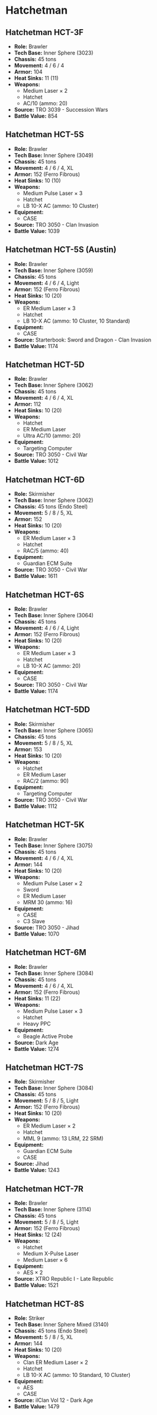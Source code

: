 # Hatchetman
## Hatchetman HCT-3F
- **Role:** Brawler
- **Tech Base:** Inner Sphere (3023)
- **Chassis:** 45 tons
- **Movement:** 4 / 6 / 4
- **Armor:** 104
- **Heat Sinks:** 11 (11)
- **Weapons:**
  - Medium Laser × 2
  - Hatchet
  - AC/10 (ammo: 20)
- **Source:** TRO 3039 - Succession Wars
- **Battle Value:** 854

## Hatchetman HCT-5S
- **Role:** Brawler
- **Tech Base:** Inner Sphere (3049)
- **Chassis:** 45 tons
- **Movement:** 4 / 6 / 4, XL
- **Armor:** 152 (Ferro Fibrous)
- **Heat Sinks:** 10 (10)
- **Weapons:**
  - Medium Pulse Laser × 3
  - Hatchet
  - LB 10-X AC (ammo: 10 Cluster)
- **Equipment:**
  - CASE
- **Source:** TRO 3050 - Clan Invasion
- **Battle Value:** 1039

## Hatchetman HCT-5S (Austin)
- **Role:** Brawler
- **Tech Base:** Inner Sphere (3059)
- **Chassis:** 45 tons
- **Movement:** 4 / 6 / 4, Light
- **Armor:** 152 (Ferro Fibrous)
- **Heat Sinks:** 10 (20)
- **Weapons:**
  - ER Medium Laser × 3
  - Hatchet
  - LB 10-X AC (ammo: 10 Cluster, 10 Standard)
- **Equipment:**
  - CASE
- **Source:** Starterbook: Sword and Dragon - Clan Invasion
- **Battle Value:** 1174

## Hatchetman HCT-5D
- **Role:** Brawler
- **Tech Base:** Inner Sphere (3062)
- **Chassis:** 45 tons
- **Movement:** 4 / 6 / 4, XL
- **Armor:** 112
- **Heat Sinks:** 10 (20)
- **Weapons:**
  - Hatchet
  - ER Medium Laser
  - Ultra AC/10 (ammo: 20)
- **Equipment:**
  - Targeting Computer
- **Source:** TRO 3050 - Civil War
- **Battle Value:** 1012

## Hatchetman HCT-6D
- **Role:** Skirmisher
- **Tech Base:** Inner Sphere (3062)
- **Chassis:** 45 tons (Endo Steel)
- **Movement:** 5 / 8 / 5, XL
- **Armor:** 152
- **Heat Sinks:** 10 (20)
- **Weapons:**
  - ER Medium Laser × 3
  - Hatchet
  - RAC/5 (ammo: 40)
- **Equipment:**
  - Guardian ECM Suite
- **Source:** TRO 3050 - Civil War
- **Battle Value:** 1611

## Hatchetman HCT-6S
- **Role:** Brawler
- **Tech Base:** Inner Sphere (3064)
- **Chassis:** 45 tons
- **Movement:** 4 / 6 / 4, Light
- **Armor:** 152 (Ferro Fibrous)
- **Heat Sinks:** 10 (20)
- **Weapons:**
  - ER Medium Laser × 3
  - Hatchet
  - LB 10-X AC (ammo: 20)
- **Equipment:**
  - CASE
- **Source:** TRO 3050 - Civil War
- **Battle Value:** 1174

## Hatchetman HCT-5DD
- **Role:** Skirmisher
- **Tech Base:** Inner Sphere (3065)
- **Chassis:** 45 tons
- **Movement:** 5 / 8 / 5, XL
- **Armor:** 153
- **Heat Sinks:** 10 (20)
- **Weapons:**
  - Hatchet
  - ER Medium Laser
  - RAC/2 (ammo: 90)
- **Equipment:**
  - Targeting Computer
- **Source:** TRO 3050 - Civil War
- **Battle Value:** 1112

## Hatchetman HCT-5K
- **Role:** Brawler
- **Tech Base:** Inner Sphere (3075)
- **Chassis:** 45 tons
- **Movement:** 4 / 6 / 4, XL
- **Armor:** 144
- **Heat Sinks:** 10 (20)
- **Weapons:**
  - Medium Pulse Laser × 2
  - Sword
  - ER Medium Laser
  - MRM 30 (ammo: 16)
- **Equipment:**
  - CASE
  - C3 Slave
- **Source:** TRO 3050 - Jihad
- **Battle Value:** 1070

## Hatchetman HCT-6M
- **Role:** Brawler
- **Tech Base:** Inner Sphere (3084)
- **Chassis:** 45 tons
- **Movement:** 4 / 6 / 4, XL
- **Armor:** 152 (Ferro Fibrous)
- **Heat Sinks:** 11 (22)
- **Weapons:**
  - Medium Pulse Laser × 3
  - Hatchet
  - Heavy PPC
- **Equipment:**
  - Beagle Active Probe
- **Source:** Dark Age
- **Battle Value:** 1274

## Hatchetman HCT-7S
- **Role:** Skirmisher
- **Tech Base:** Inner Sphere (3084)
- **Chassis:** 45 tons
- **Movement:** 5 / 8 / 5, Light
- **Armor:** 152 (Ferro Fibrous)
- **Heat Sinks:** 10 (20)
- **Weapons:**
  - ER Medium Laser × 2
  - Hatchet
  - MML 9 (ammo: 13 LRM, 22 SRM)
- **Equipment:**
  - Guardian ECM Suite
  - CASE
- **Source:** Jihad
- **Battle Value:** 1243

## Hatchetman HCT-7R
- **Role:** Brawler
- **Tech Base:** Inner Sphere (3114)
- **Chassis:** 45 tons
- **Movement:** 5 / 8 / 5, Light
- **Armor:** 152 (Ferro Fibrous)
- **Heat Sinks:** 12 (24)
- **Weapons:**
  - Hatchet
  - Medium X-Pulse Laser
  - Medium Laser × 6
- **Equipment:**
  - AES × 2
- **Source:** XTRO Republic I - Late Republic
- **Battle Value:** 1521

## Hatchetman HCT-8S
- **Role:** Striker
- **Tech Base:** Inner Sphere Mixed (3140)
- **Chassis:** 45 tons (Endo Steel)
- **Movement:** 5 / 8 / 5, XL
- **Armor:** 144
- **Heat Sinks:** 10 (20)
- **Weapons:**
  - Clan ER Medium Laser × 2
  - Hatchet
  - LB 10-X AC (ammo: 10 Standard, 10 Cluster)
- **Equipment:**
  - AES
  - CASE
- **Source:** ilClan Vol 12 - Dark Age
- **Battle Value:** 1479

